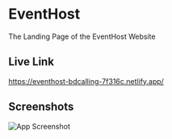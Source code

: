 
# EventHost

The Landing Page of the EventHost Website


## Live Link

https://eventhost-bdcalling-7f316c.netlify.app/


## Screenshots

![App Screenshot](https://i.ibb.co/689RS3D/Event-Host.png)

